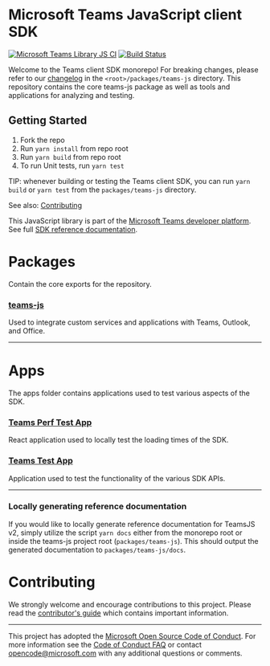 # Microsoft Teams JavaScript client SDK

[![Microsoft Teams Library JS CI](https://github.com/OfficeDev/microsoft-teams-library-js/actions/workflows/main.yml/badge.svg?event=push)](https://github.com/OfficeDev/microsoft-teams-library-js/actions/workflows/main.yml)
[![Build Status](https://office.visualstudio.com/ISS/_apis/build/status/Taos%20Platform/App%20SDK/OfficeDev.microsoft-teams-library-js)](https://office.visualstudio.com/ISS/_build/latest?definitionId=17483)

Welcome to the Teams client SDK monorepo! For breaking changes, please refer to our [changelog](./packages/teams-js/CHANGELOG.md) in the `<root>/packages/teams-js` directory. This repository contains the core teams-js package as well as tools and applications for analyzing and testing.

## Getting Started

1. Fork the repo
2. Run `yarn install` from repo root
3. Run `yarn build` from repo root
4. To run Unit tests, run `yarn test`

TIP: whenever building or testing the Teams client SDK, you can run `yarn build` or `yarn test` from the `packages/teams-js` directory.

See also: [Contributing](CONTRIBUTING.md)

This JavaScript library is part of the [Microsoft Teams developer platform](https://learn.microsoft.com/microsoftteams/platform/overview?view=msteams-client-js-latest). See full [SDK reference documentation](https://learn.microsoft.com/javascript/api/overview/msteams-client?view=msteams-client-js-latest).

# Packages

Contain the core exports for the repository.

### [teams-js](./packages/teams-js)

Used to integrate custom services and applications with Teams, Outlook, and Office.

---

# Apps

The apps folder contains applications used to test various aspects of the SDK.

### [Teams Perf Test App](./apps/teams-perf-test-app/README.md)

React application used to locally test the loading times of the SDK.

### [Teams Test App](./apps/teams-test-app/README.md)

Application used to test the functionality of the various SDK APIs.

---

### Locally generating reference documentation

If you would like to locally generate reference documentation for TeamsJS v2, simply utilize the script `yarn docs` either from the monorepo root or inside the teams-js project root (`packages/teams-js`). This should output the generated documentation to `packages/teams-js/docs`.

# Contributing

We strongly welcome and encourage contributions to this project. Please read the [contributor's guide](CONTRIBUTING.md) which contains important information.

---

This project has adopted the [Microsoft Open Source Code of Conduct](https://opensource.microsoft.com/codeofconduct/). For more information see the [Code of Conduct FAQ](https://opensource.microsoft.com/codeofconduct/faq/) or contact [opencode@microsoft.com](mailto:opencode@microsoft.com) with any additional questions or comments.
